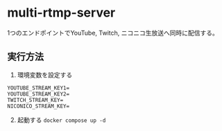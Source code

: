 # multi-rtmp-server

1つのエンドポイントでYouTube, Twitch, ニコニコ生放送へ同時に配信する。

## 実行方法
1. 環境変数を設定する
```env
YOUTUBE_STREAM_KEY1=
YOUTUBE_STREAM_KEY2=
TWITCH_STREAM_KEY=
NICONICO_STREAM_KEY=
```
2. 起動する
`docker compose up -d`
